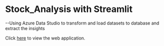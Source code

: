 # Stock_Analysis with Streamlit 
--Using Azure Data Studio to transform and load datasets to database and extract the insights

Click [here](https://hector29.streamlit.app/) to view the web application. 


